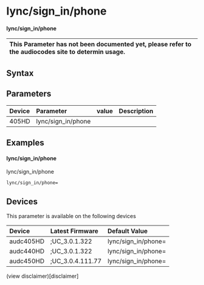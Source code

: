 ﻿---
description: lync/sign_in/phone
search: false
---

# lync/sign_in/phone

#### lync/sign_in/phone


| This Parameter has not been documented yet, please refer to the audiocodes site to determin usage.  | 
| :--- |

## Syntax

## Parameters
|Device|Parameter|value|Description|
|:---|:---|:---|:---|
| 405HD | lync/sign_in/phone |  |  |

## Examples
#### lync/sign_in/phone

lync/sign_in/phone

```
lync/sign_in/phone=
```

## Devices
This parameter is available on the following devices

| Device | Latest Firmware | Default Value |
|:---|:---|:---|
| audc405HD | ;UC_3.0.1.322 | lync/sign_in/phone= 
| audc440HD | ;UC_3.0.1.322 | lync/sign_in/phone= 
| audc450HD | ;UC_3.0.4.111.77 | lync/sign_in/phone= 

(view disclaimer)[disclaimer]
